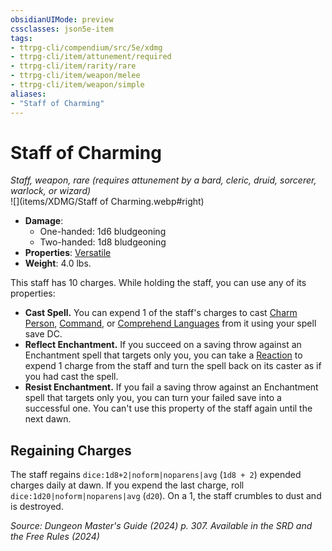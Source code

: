```yaml
---
obsidianUIMode: preview
cssclasses: json5e-item
tags:
- ttrpg-cli/compendium/src/5e/xdmg
- ttrpg-cli/item/attunement/required
- ttrpg-cli/item/rarity/rare
- ttrpg-cli/item/weapon/melee
- ttrpg-cli/item/weapon/simple
aliases: 
- "Staff of Charming"
---
```

# Staff of Charming
*Staff, weapon, rare (requires attunement by a bard, cleric, druid, sorcerer, warlock, or wizard)*  
![](items/XDMG/Staff of Charming.webp#right)

- **Damage**:
  - One-handed: 1d6 bludgeoning
  - Two-handed: 1d8 bludgeoning
- **Properties**: [Versatile](/3-Mechanics/CLI/item-properties.md#Versatile)
- **Weight**: 4.0 lbs.

This staff has 10 charges. While holding the staff, you can use any of its properties:

- **Cast Spell.** You can expend 1 of the staff's charges to cast [Charm Person](/3-Mechanics/CLI/spells/charm-person-xphb.md), [Command](/3-Mechanics/CLI/spells/command-xphb.md), or [Comprehend Languages](/3-Mechanics/CLI/spells/comprehend-languages-xphb.md) from it using your spell save DC.  
- **Reflect Enchantment.** If you succeed on a saving throw against an Enchantment spell that targets only you, you can take a [Reaction](/3-Mechanics/CLI/variant-rules/reaction-xphb.md) to expend 1 charge from the staff and turn the spell back on its caster as if you had cast the spell.  
- **Resist Enchantment.** If you fail a saving throw against an Enchantment spell that targets only you, you can turn your failed save into a successful one. You can't use this property of the staff again until the next dawn.  

## Regaining Charges

The staff regains `dice:1d8+2|noform|noparens|avg` (`1d8 + 2`) expended charges daily at dawn. If you expend the last charge, roll `dice:1d20|noform|noparens|avg` (`d20`). On a 1, the staff crumbles to dust and is destroyed.

*Source: Dungeon Master's Guide (2024) p. 307. Available in the <span title='Systems Reference Document (5.2)'>SRD</span> and the Free Rules (2024)*
